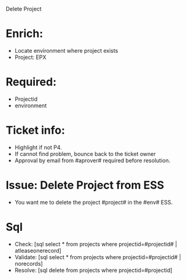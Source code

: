 Delete Project
# Enrich:
* Locate environment where project exists
* Project: EPX

# Required:
* Projectid
* environment

# Ticket info:
* Highlight if not P4.
* If cannot find problem, bounce back to the ticket owner
* Approval by email from #aprover# required before resolution.

# Issue: Delete Project from ESS
* You want me to delete the project #project# in the #env# ESS.

# Sql
* Check:   [sql select * from projects where projectid=#projectid# | atleaseonerecord]
* Validate: [sql select * from projects where projectid=#projectid# | norecords]
* Resolve: [sql delete from projects where projectid=#projectid]